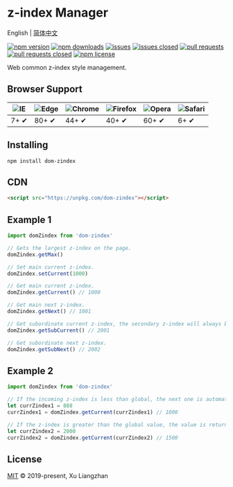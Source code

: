 # z-index Manager

English | [简体中文](README.zh-CN.md)  

[![npm version](https://img.shields.io/npm/v/dom-zindex.svg?style=flat-square)](https://www.npmjs.com/package/dom-zindex)
[![npm downloads](https://img.shields.io/npm/dt/dom-zindex.svg?style=flat-square)](https://npm-stat.com/charts.html?package=dom-zindex)
[![issues](https://img.shields.io/github/issues/x-extends/dom-zindex.svg)](https://github.com/x-extends/dom-zindex/issues)
[![issues closed](https://img.shields.io/github/issues-closed/x-extends/dom-zindex.svg)](https://github.com/x-extends/dom-zindex/issues?q=is%3Aissue+is%3Aclosed)
[![pull requests](https://img.shields.io/github/issues-pr/x-extends/dom-zindex.svg)](https://github.com/x-extends/dom-zindex/pulls)
[![pull requests closed](https://img.shields.io/github/issues-pr-closed/x-extends/dom-zindex.svg)](https://github.com/x-extends/dom-zindex/pulls?q=is%3Apr+is%3Aclosed)
[![npm license](https://img.shields.io/github/license/mashape/apistatus.svg)](LICENSE)

Web common z-index style management.

## Browser Support

![IE](https://raw.github.com/alrra/browser-logos/master/src/archive/internet-explorer_7-8/internet-explorer_7-8_48x48.png) | ![Edge](https://raw.github.com/alrra/browser-logos/master/src/edge/edge_48x48.png) | ![Chrome](https://raw.github.com/alrra/browser-logos/master/src/chrome/chrome_48x48.png) | ![Firefox](https://raw.github.com/alrra/browser-logos/master/src/firefox/firefox_48x48.png) | ![Opera](https://raw.github.com/alrra/browser-logos/master/src/opera/opera_48x48.png) | ![Safari](https://raw.github.com/alrra/browser-logos/master/src/safari/safari_48x48.png)
--- | --- | --- | --- | --- | --- |
7+ ✔ | 80+ ✔ | 44+ ✔ | 40+ ✔ | 60+ ✔ | 6+ ✔ |

## Installing

```shell
npm install dom-zindex
```

## CDN

```HTML
<script src="https://unpkg.com/dom-zindex"></script>
```

## Example 1

```javascript
import domZindex from 'dom-zindex'

// Gets the largest z-index on the page.
domZindex.getMax()

// Set main current z-index.
domZindex.setCurrent(1000)

// Get main current z-index.
domZindex.getCurrent() // 1000

// Get main next z-index.
domZindex.getNext() // 1001

// Get subordinate current z-index, the secondary z-index will always be greater than the primary z-index.
domZindex.getSubCurrent() // 2001

// Get subordinate next z-index.
domZindex.getSubNext() // 2002
```

## Example 2

```javascript
import domZindex from 'dom-zindex'

// If the incoming z-index is less than global, the next one is automatically fetched.
let currZindex1 = 888
currZindex1 = domZindex.getCurrent(currZindex1) // 1000

// If the z-index is greater than the global value, the value is returned.
let currZindex2 = 2000
currZindex2 = domZindex.getCurrent(currZindex2) // 1500
```

## License

[MIT](LICENSE) © 2019-present, Xu Liangzhan
